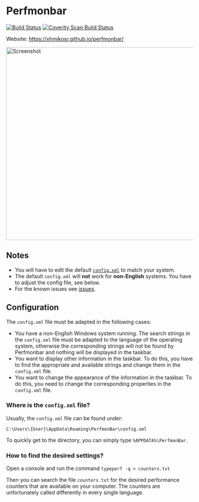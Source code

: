 # Perfmonbar

[![Build Status](https://img.shields.io/github/workflow/status/XhmikosR/perfmonbar/CI/master)](https://github.com/XhmikosR/perfmonbar/actions?query=workflow%3ACI+branch%3Amaster)
[![Coverity Scan Build Status](https://img.shields.io/coverity/scan/1105.svg)](https://scan.coverity.com/projects/1105)

Website: <https://xhmikosr.github.io/perfmonbar/>

<img src="https://xhmikosr.github.io/perfmonbar/img/screenshot@2x.jpg" alt="Screenshot" width="520">

## Notes

* You will have to edit the default [`config.xml`](https://github.com/XhmikosR/perfmonbar/blob/master/src/config.xml) to match your system.
* The default `config.xml` will **not** work for **non-English** systems. You have to adjust the config file, see below.
* For the known issues see [issues](https://github.com/XhmikosR/perfmonbar/issues).

## Configuration

The `config.xml` file must be adapted in the following cases:

* You have a non-English Windows system running. The search strings in the `config.xml` file must be adapted to the language of the operating system, otherwise the corresponding strings will not be found by Perfmonbar and nothing will be displayed in the taskbar.
* You want to display other information in the taskbar. To do this, you have to find the appropriate and available strings and change them in the `config.xml` file.
* You want to change the appearance of the information in the taskbar. To do this, you need to change the corresponding properties in the `config.xml` file.

### Where is the `config.xml` file?

Usually, the `config.xml` file can be found under:

```text
C:\Users\{User}\AppData\Roaming\PerfmonBar\config.xml
```

To quickly get to the directory, you can simply type `%APPDATA%\PerfmonBar`.

### How to find the desired settings?

Open a console and run the command `typeperf -q > counters.txt`

Then you can search the file `counters.txt` for the desired performance counters that are available on your computer. The counters are unfortunately called differently in every single language.
